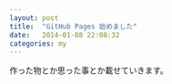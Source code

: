 ```yaml
---
layout: post
title:  "GitHub Pages 始めました"
date:   2014-01-08 22:08:32
categories: my
---
```


作った物とか思った事とか載せていきます。
